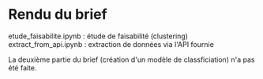 # Rendu du brief


etude_faisabilite.ipynb : étude de faisabilité (clustering)
extract_from_api.ipynb : extraction de données via l'API fournie

La deuxième partie du brief (création d'un modèle de classficiation) n'a pas été faite.